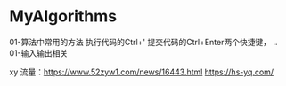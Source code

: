 # MyAlgorithms
01-算法中常用的方法
执行代码的Ctrl+'
提交代码的Ctrl+Enter两个快捷键， ..
01-输入输出相关


xy 流量：https://www.52zyw1.com/news/16443.html
https://hs-yq.com/
